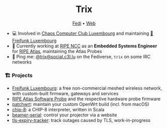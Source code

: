 <h1 align="center">Trix</h1>

<p align="center">
  <a href="https://social.c3l.lu/@trix">Fedi</a>
   •
  <a href="https://trix.moe">Web</a>
</p>

- 💻 Involved in [Chaos Computer Club Luxembourg](https://c3l.lu) and maintaining [🛜 Freifunk Luxembourg](https://freifunk.lu)
- 💼 Currently working at [RIPE NCC](https://ripe.net) as an **Embedded Systems Engineer** for [RIPE Atlas](https://atlas.ripe.net/), maintaining the Atlas Probes
- 💬 Ping me: [@trix@social.c3l.lu](https://social.c3l.lu/@trix) on the Fediverse, `trix` on some IRC networks


### 🏗️ Projects

- [Freifunk Luxembourg](https://freifunk.lu): a free non-commercial meshed wireless network, with custom-built firmware, gateways and services
- [RIPE Atlas Software Probe](https://github.com/RIPE-NCC/ripe-atlas-software-probe) and the respective hardware probe firmware
- [patchwrt](https://github.com/trixmoe/patchwrt): maintain your custom OpenWrt build (incl. from macOS)
- [chip-8](https://github.com/trixmoe/chip-8): a CHIP-8 interpreter, written in Scala
- [beamer-serial](https://github.com/trixmoe/beamer-serial): control your projector via a website
- [tls-expiry-tracker](https://github.com/trixmoe/tls-expiry-tracker): track outages caused by TLS, work-in-progress
